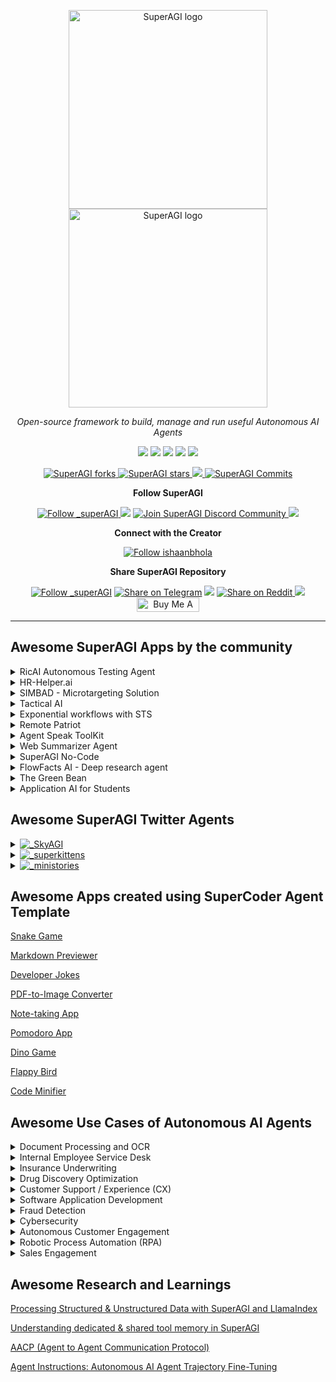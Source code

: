 <p align="center">
  <a href="https://superagi.com//#gh-light-mode-only">
    <img src="https://superagi.com/wp-content/uploads/2023/05/Logo-dark.svg" width="318px" alt="SuperAGI logo" />
  </a>
  <a href="https://superagi.com//#gh-dark-mode-only">
    <img src="https://superagi.com/wp-content/uploads/2023/05/Logo-light.svg" width="318px" alt="SuperAGI logo" />
  </a>

</p>

<p align="center"><i>Open-source framework to build, manage and run useful Autonomous AI Agents</i></p>
    

<p align="center">
<a href="https://superagi.com"> <img src="https://superagi.com/wp-content/uploads/2023/08/Website.svg"></a>
<a href="https://app.superagi.com"> <img src="https://superagi.com/wp-content/uploads/2023/07/Cloud.svg"></a>
<a href="https://marketplace.superagi.com/"> <img src="https://superagi.com/wp-content/uploads/2023/08/Marketplace.svg"></a>
<a href="https://superagi.com/docs/"> <img src="https://superagi.com/wp-content/uploads/2023/08/Docs.svg"></a>
<a href="https://documenter.getpostman.com/view/28438662/2s9Xy6rqP5"> <img src="https://superagi.com/wp-content/uploads/2023/08/APIs.svg"></a>
</p>

<p align="center">
<a href="https://github.com/TransformerOptimus/SuperAGI/fork" target="blank">
<img src="https://img.shields.io/github/forks/TransformerOptimus/SuperAGI?style=for-the-badge" alt="SuperAGI forks"/>
</a>

<a href="https://github.com/TransformerOptimus/SuperAGI/stargazers" target="blank">
<img src="https://img.shields.io/github/stars/TransformerOptimus/SuperAGI?style=for-the-badge" alt="SuperAGI stars"/>
</a>
<a href='https://github.com/TransformerOptimus/SuperAGI/releases'>
<img src='https://img.shields.io/github/release/TransformerOptimus/SuperAGI?&label=Latest&style=for-the-badge'>
</a>

<a href="https://github.com/TransformerOptimus/SuperAGI/commits" target="blank">
<img src="https://img.shields.io/github/commits-since/TransformerOptimus/SuperAGI/v0.0.11.svg?style=for-the-badge" alt="SuperAGI Commits"/>
</a>
</p>

<p align="center"><b>Follow SuperAGI </b></p>

<p align="center">
<a href="https://twitter.com/_superAGI" target="blank">
<img src="https://img.shields.io/twitter/follow/_superAGI?label=Follow: _superAGI&style=social" alt="Follow _superAGI"/>
</a>
<a href="https://www.reddit.com/r/Super_AGI" target="_blank"><img src="https://img.shields.io/twitter/url?label=/r/Super_AGI&logo=reddit&style=social&url=https://github.com/TransformerOptimus/SuperAGI"/></a>

<a href="https://discord.gg/dXbRe5BHJC" target="blank">
<img src="https://img.shields.io/discord/1107593006032355359?label=Join%20SuperAGI&logo=discord&style=social" alt="Join SuperAGI Discord Community"/>
</a>
<a href="https://www.youtube.com/@_superagi" target="_blank"><img src="https://img.shields.io/twitter/url?label=Youtube&logo=youtube&style=social&url=https://github.com/TransformerOptimus/SuperAGI"/></a>
</p>

<p align="center"><b>Connect with the Creator </b></p>

<p align="center">
<a href="https://twitter.com/ishaanbhola" target="blank">
<img src="https://img.shields.io/twitter/follow/ishaanbhola?label=Follow: ishaanbhola&style=social" alt="Follow ishaanbhola"/>
</a>
</p>

<p align="center"><b>Share SuperAGI Repository</b></p>

<p align="center">

<a href="https://twitter.com/intent/tweet?text=Check%20this%20GitHub%20repository%20out.%20SuperAGI%20-%20Let%27s%20you%20easily%20build,%20manage%20and%20run%20useful%20autonomous%20AI%20agents.&url=https://github.com/TransformerOptimus/SuperAGI&hashtags=SuperAGI,AGI,Autonomics,future" target="blank">
<img src="https://img.shields.io/twitter/follow/_superAGI?label=Share Repo on Twitter&style=social" alt="Follow _superAGI"/></a> 
<a href="https://t.me/share/url?text=Check%20this%20GitHub%20repository%20out.%20SuperAGI%20-%20Let%27s%20you%20easily%20build,%20manage%20and%20run%20useful%20autonomous%20AI%20agents.&url=https://github.com/TransformerOptimus/SuperAGI" target="_blank"><img src="https://img.shields.io/twitter/url?label=Telegram&logo=Telegram&style=social&url=https://github.com/TransformerOptimus/SuperAGI" alt="Share on Telegram"/></a>
<a href="https://api.whatsapp.com/send?text=Check%20this%20GitHub%20repository%20out.%20SuperAGI%20-%20Let's%20you%20easily%20build,%20manage%20and%20run%20useful%20autonomous%20AI%20agents.%20https://github.com/TransformerOptimus/SuperAGI"><img src="https://img.shields.io/twitter/url?label=whatsapp&logo=whatsapp&style=social&url=https://github.com/TransformerOptimus/SuperAGI" /></a> <a href="https://www.reddit.com/submit?url=https://github.com/TransformerOptimus/SuperAGI&title=Check%20this%20GitHub%20repository%20out.%20SuperAGI%20-%20Let's%20you%20easily%20build,%20manage%20and%20run%20useful%20autonomous%20AI%20agents.
" target="blank">
<img src="https://img.shields.io/twitter/url?label=Reddit&logo=Reddit&style=social&url=https://github.com/TransformerOptimus/SuperAGI" alt="Share on Reddit"/>
</a> <a href="mailto:?subject=Check%20this%20GitHub%20repository%20out.&body=SuperAGI%20-%20Let%27s%20you%20easily%20build,%20manage%20and%20run%20useful%20autonomous%20AI%20agents.%3A%0Ahttps://github.com/TransformerOptimus/SuperAGI" target="_blank"><img src="https://img.shields.io/twitter/url?label=Gmail&logo=Gmail&style=social&url=https://github.com/TransformerOptimus/SuperAGI"/></a> <a href="https://www.buymeacoffee.com/superagi" target="_blank"><img src="https://cdn.buymeacoffee.com/buttons/default-orange.png" alt="Buy Me A Coffee" height="23" width="100" style="border-radius:1px"></a>

</p>

<hr>

## Awesome SuperAGI Apps by the community

<details>
<summary>
RicAI Autonomous Testing Agent
</summary>
An Autonomous AI Agent for software testing that understands (complex) software requirements and business logic, generates test cases & provides feedback and test reports.<a href="https://github.com/liskovich/RicAI_Autonomous_Agents_Hackathon" target="blank"> View here. </a>
</details>

<details>
<summary>
HR-Helper.ai
</summary>
HR-Helper reduces the time wasted on resume screening, It uses SuperAGI APIs to do the initial screening including basic background checks (scraping GitHub data of a user).<a href="https://github.com/kecoje/hr-agi-tool" target="blank"> View here. </a>
</details>

<details>
<summary>
SIMBAD - Microtargeting Solution
</summary>
Microtargeting Solution to develop a comprehensive microtargeting solution that leverages data-driven insights to create precise and high-converting ad campaigns.<a href="https://github.com/kecoje/hr-agi-tool](https://simbad.streamlit.app/" target="blank"> View here. </a>
</details>

<details>
<summary>
Tactical AI
</summary>
A project to run a low-cost simultaneous series of agents that interact with the same environmental conditions and collaborate on the same output documents.<a href="https://github.com/evolved-civilian/tacticalAI" target="blank"> View here. </a>
</details>

<details>
<summary>
Exponential workflows with STS
</summary>
Strategic Thinking Systems enable dynamic and real-time collaboration between multiple humans and multiple autonomous agents.<a href="https://app.sts42.com/auth/login" target="blank"> View here. </a>
</details>

<details>
<summary>
Remote Patriot
</summary>
An app that sources disabled veterans with the creation of personalized agents for each job seeker, revolutionizing the way veterans find and secure remote work. <a href="https://app.remotepatriot.com/agi" target="blank"> View here. </a>
</details>

<details>
<summary>
Agent Speak ToolKit
</summary>
The project leverages Agent Speak to create semantically rich communication channels between agents, leveraging Belief-Desire-Intention models to facilitate complex negotiations and decision-making processes within autonomous systems <a href="http://209.151.149.79:3000/" target="blank"> View here. </a>
</details>

<details>
<summary>
Web Summarizer Agent
</summary>
An innovative tool that automates the process of summarizing web content by combining advanced web scraping, powerful AI summarization, and seamless email delivery to provide concise and informative summaries of webpages, directly to your inbox. <a href="https://github.com/Vashistha-1802/QuantumQrew" target="blank"> View here. </a>
</details>

<details>
<summary>
SuperAGI No-Code
</summary>
SuperAGI No-Code allows businesses to dictate how autonomous agents should behave based on their business processes. The Zapier integration lets business people create much greater value in a much shorter payback period.
</details>

<details>
<summary>
FlowFacts AI - Deep research agent
</summary>
The agent conducts deep research, takes notes, and generates a research document summarizing a given claim. It follows a specific workflow, starting with the user providing a claim and supporting information. <a href="https://github.com/JamesHutchison/research-agi-agent" target="blank"> View here. </a>
</details>

<details>
<summary>
The Green Bean
</summary>
The Green Bean aims to provide intelligent and useful information on how sustainability regulations impact your specific business. <a href="https://green-bean.vercel.app/" target="blank"> View here. </a>
</details>

<details>
<summary>
Application AI for Students
</summary>
An app that streamlines and enhances the student application process. It guides students in writing effective and personalized applications & provides real-time feedback for improvement.
</details>

## Awesome SuperAGI Twitter Agents

<details>
<summary>
<a href="https://twitter.com/_SkyAGI" target="blank">
<img src="https://img.shields.io/twitter/follow/_SkyAGI?label=_SkyAGI&style=social" alt="_SkyAGI"/>
</a>
</summary>
A regularly-scheduled SuperAGI agent that finds the latest AI news from the internet and tweets it with relevant mentions and hashtags.
</details>


<details>
<summary>

<a href="https://twitter.com/_superkittens" target="blank">
<img src="https://img.shields.io/twitter/follow/_superkittens?label=_superkittens&style=social" alt="_superkittens"/>
</a>
</summary>
A SuperAGI agent disguised as a Twitter bot that is scheduled to tweet unique 8-bit images of superhero kittens along with captions and relevant hashtags.
</details>


<details>
<summary>

<a href="https://twitter.com/_ministories" target="blank">
<img src="https://img.shields.io/twitter/follow/_ministories?label=_ministories&style=social" alt="_ministories"/>
</a>
</summary>
A SuperAGI agent that create bite-sized sci-fi stories and tweets it along with AI generated images and hashtags.
</details>


## Awesome Apps created using SuperCoder Agent Template

[Snake Game](https://superagi.com/supercoder/#SnakeGame)

[Markdown Previewer](https://eloquent-cranachan-750575.netlify.app/)

[Developer Jokes](https://zippy-entremet-770562.netlify.app/)

[PDF-to-Image Converter](https://stirring-bublanina-6de87f.netlify.app/)

[Note-taking App](https://flourishing-froyo-f3574c.netlify.app/)

[Pomodoro App](https://brilliant-beignet-df3779.netlify.app/)

[Dino Game](https://ornate-rugelach-8cbcfb.netlify.app/)

[Flappy Bird](https://clinquant-fox-3253a2.netlify.app/)

[Code Minifier](https://resilient-beijinho-ffa332.netlify.app/)



## Awesome Use Cases of Autonomous AI Agents

<details>
<summary>
Document Processing and OCR 
</summary>
Autonomous agents can revolutionize document processing and Optical Character Recognition (OCR) tasks. These agents can automatically scan, read, and extract data from various types of documents like invoices, contracts, and forms. They can understand the context, classify documents, and input data into relevant systems. This eliminates manual data entry errors, reduces processing time, and enhances data management efficiency.
</details>

<details>
<summary>
Internal Employee Service Desk
</summary>
Autonomous agents can be deployed as virtual assistants to provide internal support for employees. They can answer common queries about policies, procedures, or technical issues, and guide employees through resolution steps. They can also schedule meetings, manage calendars, or assist with other administrative tasks, helping to improve overall employee productivity and satisfaction.
</details>

<details>
<summary>
Insurance Underwriting
</summary>
Autonomous agents can transform insurance underwriting by automating risk assessment and pricing. They can analyze a multitude of data points like medical records, financial data, and geographical data to assess risks and determine premiums. The autonomous nature of these agents ensures consistent underwriting decisions and can greatly reduce processing time.
</details>

<details>
<summary>
Drug Discovery Optimization
</summary>
In the pharmaceutical industry, autonomous agents can assist in optimizing the drug discovery process. These agents can analyze vast amounts of biomedical data, including genomic data, medical literature, and clinical trials data to identify potential drug targets and predict drug effectiveness. This can significantly reduce the time and cost associated with drug discovery and development, leading to quicker market introductions.
</details>

<details>
<summary>
Customer Support / Experience (CX)
</summary>
Autonomous agents in customer support or CX provide immediate responses to customer queries and issues, contributing to better overall customer experience. These agents can efficiently handle high volumes of inquiries, offer solutions, provide product information, and guide customers through processes. They can also learn from previous interactions, making their responses more personalized and relevant, leading to higher customer satisfaction and loyalty.
</details>


<details>
<summary>
Software Application Development
</summary>
Autonomous agents can aid in software development by automating various aspects of the development process. This includes code generation, testing, and debugging. They can analyze code to find errors, suggest improvements, or even write code snippets. By automating these repetitive and time-consuming tasks, developers can focus more on creative and complex aspects of software development.
</details>

<details>
<summary>
Fraud Detection
</summary>
In the financial sector and others, autonomous agents can be used to detect fraudulent activities. They can analyze vast amounts of transaction data in real-time to identify patterns that signify potential fraud. These agents can also learn from past incidents, improving their detection capabilities over time. This leads to quicker responses to fraud and reduces financial and reputational damage.
</details>

<details>
<summary>
Cybersecurity
</summary>
Autonomous agents can play a pivotal role in cybersecurity by proactively detecting, preventing, and responding to threats. They can monitor network traffic for unusual activity, identify vulnerabilities in systems, and react to threats faster than human counterparts. Some advanced agents can even predict future attacks based on patterns and trends, thereby enhancing an organization’s cybersecurity posture.
</details>

<details>
<summary>
Autonomous Customer Engagement
</summary>
Autonomous agents can revolutionize customer service by providing round-the-clock support. These agents can answer customer inquiries instantly, guide them through complex processes, and resolve issues promptly. They can be programmed to learn from past interactions, allowing them to provide more personalized and accurate responses over time. This not only improves customer satisfaction but also reduces the burden on human customer service representatives.
</details>

<details>
<summary>
Robotic Process Automation (RPA)
</summary>
Autonomous agents can automate repetitive, rule-based tasks, thereby freeing up human resources for more complex tasks. In the context of RPA, these agents can read and interpret data from various sources, manipulate data, trigger responses, and communicate with other digital systems. They can perform tasks such as data entry, invoice processing, or payroll automation, which can significantly improve operational efficiency and accuracy.
</details>

<details>
<summary>
Sales Engagement
</summary>
Autonomous agents in sales engagement act as tireless, 24/7 sales representatives. They can interact with potential customers, understand their needs through natural language processing, and recommend appropriate products or services. They can also handle initial inquiries, schedule meetings, and follow up with prospects, thereby increasing efficiency and sales productivity. Additionally, these agents can gather and analyze data from interactions to provide valuable insights into customer behavior and preferences.
</details>



## Awesome Research and Learnings

[Processing Structured & Unstructured Data with SuperAGI and LlamaIndex](https://superagi.com/processing-structured-unstructured-data-with-superagi-and-llamaindex/)

[Understanding dedicated & shared tool memory in SuperAGI](https://superagi.com/understanding-how-dedicated-shared-tool-memory-works-in-superagi/)

[AACP (Agent to Agent Communication Protocol)](https://superagi.com/introducing-aacp-agent-to-agent-communication-protocol/)

[Agent Instructions: Autonomous AI Agent Trajectory Fine-Tuning](https://superagi.com/agent-instructions/)


